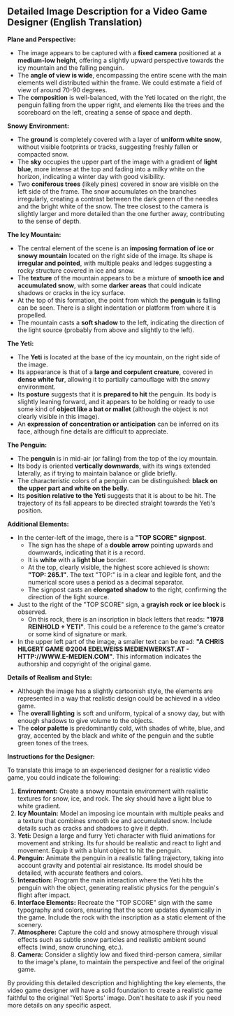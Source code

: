 ## Detailed Image Description for a Video Game Designer (English Translation)

**Plane and Perspective:**

* The image appears to be captured with a **fixed camera** positioned at a **medium-low height**, offering a slightly upward perspective towards the icy mountain and the falling penguin.
* The **angle of view is wide**, encompassing the entire scene with the main elements well distributed within the frame. We could estimate a field of view of around 70-90 degrees.
* The **composition** is well-balanced, with the Yeti located on the right, the penguin falling from the upper right, and elements like the trees and the scoreboard on the left, creating a sense of space and depth.

**Snowy Environment:**

* The **ground** is completely covered with a layer of **uniform white snow**, without visible footprints or tracks, suggesting freshly fallen or compacted snow.
* The **sky** occupies the upper part of the image with a gradient of **light blue**, more intense at the top and fading into a milky white on the horizon, indicating a winter day with good visibility.
* Two **coniferous trees** (likely pines) covered in snow are visible on the left side of the frame. The snow accumulates on the branches irregularly, creating a contrast between the dark green of the needles and the bright white of the snow. The tree closest to the camera is slightly larger and more detailed than the one further away, contributing to the sense of depth.

**The Icy Mountain:**

* The central element of the scene is an **imposing formation of ice or snowy mountain** located on the right side of the image. Its shape is **irregular and pointed**, with multiple peaks and ledges suggesting a rocky structure covered in ice and snow.
* The **texture** of the mountain appears to be a mixture of **smooth ice and accumulated snow**, with some **darker areas** that could indicate shadows or cracks in the icy surface.
* At the top of this formation, the point from which the **penguin** is falling can be seen. There is a slight indentation or platform from where it is propelled.
* The mountain casts a **soft shadow** to the left, indicating the direction of the light source (probably from above and slightly to the left).

**The Yeti:**

* The **Yeti** is located at the base of the icy mountain, on the right side of the image.
* Its appearance is that of a **large and corpulent creature**, covered in **dense white fur**, allowing it to partially camouflage with the snowy environment.
* Its **posture** suggests that it is **prepared to hit** the penguin. Its body is slightly leaning forward, and it appears to be holding or ready to use some kind of **object like a bat or mallet** (although the object is not clearly visible in this image).
* An **expression of concentration or anticipation** can be inferred on its face, although fine details are difficult to appreciate.

**The Penguin:**

* The **penguin** is in mid-air (or falling) from the top of the icy mountain.
* Its body is oriented **vertically downwards**, with its wings extended laterally, as if trying to maintain balance or glide briefly.
* The characteristic colors of a penguin can be distinguished: **black on the upper part and white on the belly**.
* Its **position relative to the Yeti** suggests that it is about to be hit. The trajectory of its fall appears to be directed straight towards the Yeti's position.

**Additional Elements:**

* In the center-left of the image, there is a **"TOP SCORE" signpost**.
    * The sign has the shape of a **double arrow** pointing upwards and downwards, indicating that it is a record.
    * It is **white** with a **light blue** border.
    * At the top, clearly visible, the highest score achieved is shown: **"TOP: 265.1"**. The text "TOP:" is in a clear and legible font, and the numerical score uses a period as a decimal separator.
    * The signpost casts an **elongated shadow** to the right, confirming the direction of the light source.
* Just to the right of the "TOP SCORE" sign, a **grayish rock or ice block** is observed.
    * On this rock, there is an inscription in black letters that reads: **"1978 REINHOLD + YETI"**. This could be a reference to the game's creator or some kind of signature or mark.
* In the upper left part of the image, a smaller text can be read: **"A CHRIS HILGERT GAME ©2004 EDELWEISS MEDIENWERKST.AT - HTTP://WWW.E-MEDIEN.COM"**. This information indicates the authorship and copyright of the original game.

**Details of Realism and Style:**

* Although the image has a slightly cartoonish style, the elements are represented in a way that realistic design could be achieved in a video game.
* The **overall lighting** is soft and uniform, typical of a snowy day, but with enough shadows to give volume to the objects.
* The **color palette** is predominantly cold, with shades of white, blue, and gray, accented by the black and white of the penguin and the subtle green tones of the trees.

**Instructions for the Designer:**

To translate this image to an experienced designer for a realistic video game, you could indicate the following:

1.  **Environment:** Create a snowy mountain environment with realistic textures for snow, ice, and rock. The sky should have a light blue to white gradient.
2.  **Icy Mountain:** Model an imposing ice mountain with multiple peaks and a texture that combines smooth ice and accumulated snow. Include details such as cracks and shadows to give it depth.
3.  **Yeti:** Design a large and furry Yeti character with fluid animations for movement and striking. Its fur should be realistic and react to light and movement. Equip it with a blunt object to hit the penguin.
4.  **Penguin:** Animate the penguin in a realistic falling trajectory, taking into account gravity and potential air resistance. Its model should be detailed, with accurate feathers and colors.
5.  **Interaction:** Program the main interaction where the Yeti hits the penguin with the object, generating realistic physics for the penguin's flight after impact.
6.  **Interface Elements:** Recreate the "TOP SCORE" sign with the same typography and colors, ensuring that the score updates dynamically in the game. Include the rock with the inscription as a static element of the scenery.
7.  **Atmosphere:** Capture the cold and snowy atmosphere through visual effects such as subtle snow particles and realistic ambient sound effects (wind, snow crunching, etc.).
8.  **Camera:** Consider a slightly low and fixed third-person camera, similar to the image's plane, to maintain the perspective and feel of the original game.

By providing this detailed description and highlighting the key elements, the video game designer will have a solid foundation to create a realistic game faithful to the original 'Yeti Sports' image. Don't hesitate to ask if you need more details on any specific aspect.
